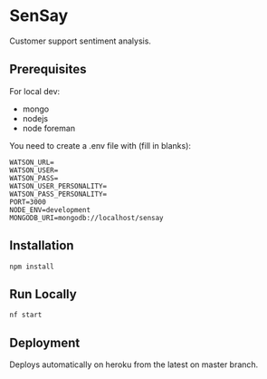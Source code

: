 # SenSay
Customer support sentiment analysis.

## Prerequisites

For local dev:
- mongo
- nodejs
- node foreman

You need to create a .env file with (fill in blanks):
```
WATSON_URL=
WATSON_USER=
WATSON_PASS=
WATSON_USER_PERSONALITY=
WATSON_PASS_PERSONALITY=
PORT=3000
NODE_ENV=development
MONGODB_URI=mongodb://localhost/sensay
```

## Installation

```
npm install
```

## Run Locally

```
nf start
```

## Deployment

Deploys automatically on heroku from the latest on master branch.
